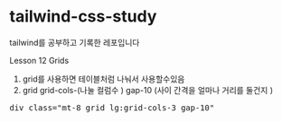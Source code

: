 # tailwind-css-study
tailwind를 공부하고 기록한 레포입니다

Lesson 12 Grids <br>

1. grid를 사용하면 테이블처럼 나눠서 사용할수있음
2. grid grid-cols-(나눌 컬럼수 ) gap-10 (사이 간격을 얼마나 거리를 둘건지 )

<pre>
div class="mt-8 grid lg:grid-cols-3 gap-10"
</pre>
